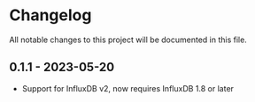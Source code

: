 # Changelog

All notable changes to this project will be documented in this file.


## 0.1.1 - 2023-05-20
- Support for InfluxDB v2, now requires InfluxDB 1.8 or later
